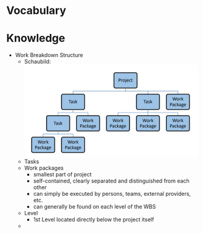 # Vocabulary 



# Knowledge 
- Work Breakdown Structure 
	- Schaubild: ![](https://github.com/ICH-BIN-HXM/images_ProjectManagement/blob/main/Snipaste_2023-11-09_19-35-04.png?raw=) 
	- Tasks 
	- Work packages 
		- smallest part of project 
		- self-contained, clearly separated and distinguished from each other 
		- can simply be executed by persons, teams, external providers, etc. 
		- can generally be found on each level of the WBS 
	- Level 
		- 1st Level located directly below the project itself 
	- 